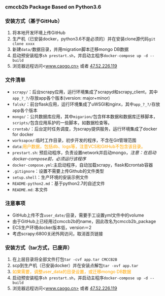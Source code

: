 ### cmccb2b Package Based on Python3.6 ###

### 安装方式（基于GitHub） ###
1. 将本地开发环境上传GitHub
2. 生产机（已安装docker，python3.6不是必须的）并在安装clone源代码`git clone xxxx`
3. 新建`data/`数据目录，并用migration脚本迁移mongo DB数据
4. 启动预安装程序`sh prestart.sh`，并启动主程序`docker-compose up -d --build`
5. 浏览器远程访问<www.caogo.cn>  或者 <a href="http://47.52.226.119">47.52.226.119</a>  

### 文件清单 ###
- `scrapy/`：后台scrapy应用，运行环境集成了scrapyd和scrapy_client，其中`app_?_?/`存放app各个版本(version: major+minor)
- `falsk/`：前台flask应用，运行环境集成了uWSGI和nginx，其中`app_?_?/`存放app各个版本 
- `mongo/`：公共数据库应用，其中`migarion/`包含样本数据和数据库迁移脚本，`scripts/`包含应用系护的一些脚本，如数据检查等。
- `crontab/`：后台定时任务调度，为scrapy提供服务，运行环境集成了docker for docker
- `worksapce/`:临时工作目录，初步开发的程序，不含在Git管理范围
- `data`:<font color="orange">用户数据，包括db、logs等，注意VCS和GitHub不包含该目录。</font>
- `prestart.sh`: 预启动程序，负责设置network并启动mongo，*注意：在启动docker-compose前，必须运行该程序*
- `docker-compose.yml`:主启动程序，自动加载scrapy，flask和crontab容器
- `.gitignore`：设置不需要上传Github的文件类型
- `setup.shell`：生产环境的安装示例文件
- `README-python2.md`：基于python2.7的自述文件
- `README.md`: 本文件


### 注意事项 ###
- GitHub上传不含`user_date/`目录，需要手工设置yml文件中的volume
- 由于GitHub上已经用过cmccb2b的name，因此改名为cmccb2b_package
- ECS生产环境docker版本低，version＝2
- 考虑scrapy:6800关闭外网访问，取消首页链接


### 安装方式（tar方式，已废弃） ###
1. 在上层目录将全部文件打包`tar -cvf app.tar CMCCB2B`
2. scp到生产机（已安装docker）并在安装点解包`tar -xvf app.tar`
3. <font color="orange">如果需要，调整user_data的目录设置，或迁移mongo DB数据</font>
4. 启动预安装程序`sh prestart.sh`，并启动主程序`docker-compose up -d --build`
5. 浏览器远程访问<www.caogo.cn>  或者 <a href="http://47.52.226.119">47.52.226.119</a>  

